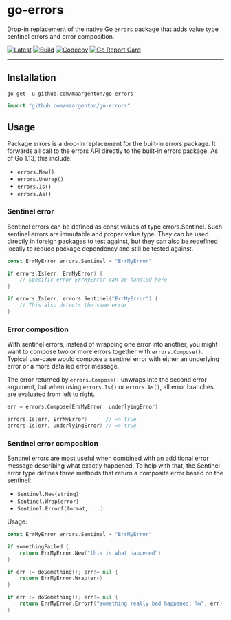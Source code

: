 # go-errors

Drop-in replacement of the native Go `errors` package that adds value type
sentinel errors and error composition.

[![Latest](
  https://img.shields.io/github/v/tag/maargenton/go-errors?color=blue&label=latest&logo=go&logoColor=white&sort=semver)](
  https://pkg.go.dev/github.com/maargenton/go-errors)
[![Build](
  https://img.shields.io/github/workflow/status/maargenton/go-errors/build?label=build&logo=github&logoColor=aaaaaa)](
  https://github.com/maargenton/go-errors/actions?query=branch%3Amaster)
[![Codecov](
  https://img.shields.io/codecov/c/github/maargenton/go-errors?label=codecov&logo=codecov&logoColor=aaaaaa&token=fVZ3ZMAgfo)](
  https://codecov.io/gh/maargenton/go-errors)
[![Go Report Card](
  https://goreportcard.com/badge/github.com/maargenton/go-errors)](
  https://goreportcard.com/report/github.com/maargenton/go-errors)


---------------------------


## Installation

```shell
go get -u github.com/maargenton/go-errors
```

```go
import "github.com/maargenton/go-errors"
```

## Usage

Package errors is a drop-in replacement for the built-in errors package. It
forwards all call to the errors API directly to the built-in errors package.
As of Go 1.13, this include:

- `errors.New()`
- `errors.Unwrap()`
- `errors.Is()`
- `errors.As()`

### Sentinel error

Sentinel errors can be defined as const values of type errors.Sentinel. Such
sentinel errors are immutable and proper value type. They can be used directly
in foreign packages to test against, but they can also be redefined locally to
reduce package dependency and still be tested against.

```go
const ErrMyError errors.Sentinel = "ErrMyError"

if errors.Is(err, ErrMyError) {
    // Specific error ErrMyError can be handled here
}

if errors.Is(err, errors.Sentinel("ErrMyError") {
    // This also detects the same error
}

```

### Error composition

With sentinel errors, instead of wrapping one error into another, you might want
to compose two or more errors together with `errors.Compose()`. Typical use-case
would compose a sentinel error with either an underlying error or a more
detailed error message.

The error returned by `errors.Compose()` unwraps into the second error argument,
but when using `errors.Is()` or `errors.As()`, all error branches are evaluated
from left to right.

```go
err = errors.Compose(ErrMyError, underlyingError)

errors.Is(err, ErrMyError)      // => true
errors.Is(err, underlyingError) // => true
```


### Sentinel error composition

Sentinel errors are most useful when combined with an additional error message
describing what exactly happened. To help with that, the Sentinel error type
defines three methods that return a composite error based on the sentinel:

- `Sentinel.New(string)`
- `Sentinel.Wrap(error)`
- `Sentinel.Errorf(format, ...)`

Usage:
```go
const ErrMyError errors.Sentinel = "ErrMyError"

if somethingFailed {
    return ErrMyError.New("this is what happened")
}

if err := doSomething(); err!= nil {
    return ErrMyError.Wrap(err)
}

if err := doSomething(); err!= nil {
    return ErrMyError.Errorf("something really bad happened: %w", err)
}
```
